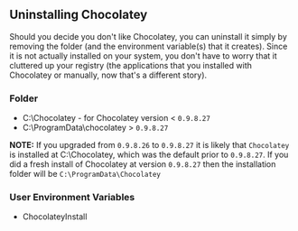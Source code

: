 ## Uninstalling Chocolatey

Should you decide you don't like Chocolatey, you can uninstall it simply by removing the folder (and the environment variable(s) that it creates).  Since it is not actually installed on your system, you don't have to worry that it cluttered up your registry (the applications that you installed with Chocolatey or manually, now that's a different story).

### Folder
* C:\Chocolatey - for Chocolatey version < ```0.9.8.27```
* C:\ProgramData\chocolatey > ```0.9.8.27```

**NOTE:** If you upgraded from ```0.9.8.26``` to ```0.9.8.27``` it is likely that ```Chocolatey``` is installed at C:\Chocolatey, which was the default prior to ```0.9.8.27```.  If you did a fresh install of Chocolatey at version ```0.9.8.27``` then the installation folder will be ```C:\ProgramData\Chocolatey```

### User Environment Variables
* ChocolateyInstall